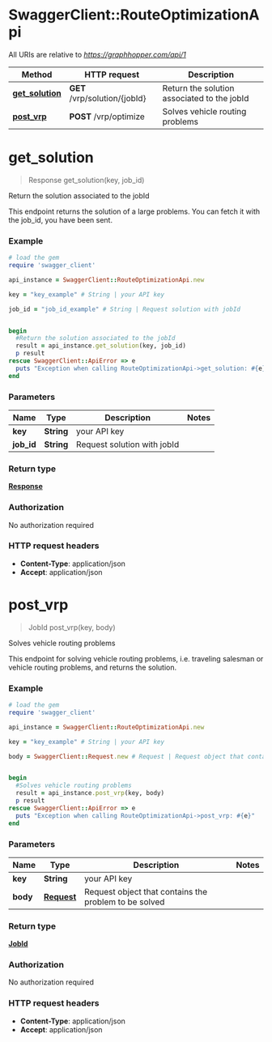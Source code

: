 # SwaggerClient::RouteOptimizationApi

All URIs are relative to *https://graphhopper.com/api/1*

Method | HTTP request | Description
------------- | ------------- | -------------
[**get_solution**](RouteOptimizationApi.md#get_solution) | **GET** /vrp/solution/{jobId} | Return the solution associated to the jobId
[**post_vrp**](RouteOptimizationApi.md#post_vrp) | **POST** /vrp/optimize | Solves vehicle routing problems


# **get_solution**
> Response get_solution(key, job_id)

Return the solution associated to the jobId

This endpoint returns the solution of a large problems. You can fetch it with the job_id, you have been sent. 

### Example
```ruby
# load the gem
require 'swagger_client'

api_instance = SwaggerClient::RouteOptimizationApi.new

key = "key_example" # String | your API key

job_id = "job_id_example" # String | Request solution with jobId


begin
  #Return the solution associated to the jobId
  result = api_instance.get_solution(key, job_id)
  p result
rescue SwaggerClient::ApiError => e
  puts "Exception when calling RouteOptimizationApi->get_solution: #{e}"
end
```

### Parameters

Name | Type | Description  | Notes
------------- | ------------- | ------------- | -------------
 **key** | **String**| your API key | 
 **job_id** | **String**| Request solution with jobId | 

### Return type

[**Response**](Response.md)

### Authorization

No authorization required

### HTTP request headers

 - **Content-Type**: application/json
 - **Accept**: application/json



# **post_vrp**
> JobId post_vrp(key, body)

Solves vehicle routing problems

This endpoint for solving vehicle routing problems, i.e. traveling salesman or vehicle routing problems, and returns the solution. 

### Example
```ruby
# load the gem
require 'swagger_client'

api_instance = SwaggerClient::RouteOptimizationApi.new

key = "key_example" # String | your API key

body = SwaggerClient::Request.new # Request | Request object that contains the problem to be solved


begin
  #Solves vehicle routing problems
  result = api_instance.post_vrp(key, body)
  p result
rescue SwaggerClient::ApiError => e
  puts "Exception when calling RouteOptimizationApi->post_vrp: #{e}"
end
```

### Parameters

Name | Type | Description  | Notes
------------- | ------------- | ------------- | -------------
 **key** | **String**| your API key | 
 **body** | [**Request**](Request.md)| Request object that contains the problem to be solved | 

### Return type

[**JobId**](JobId.md)

### Authorization

No authorization required

### HTTP request headers

 - **Content-Type**: application/json
 - **Accept**: application/json



